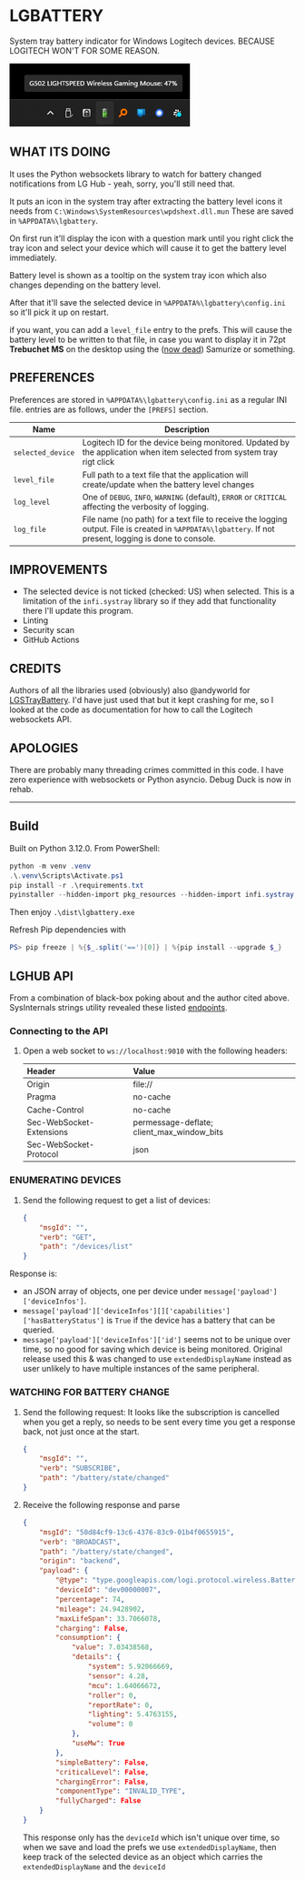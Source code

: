 # LGBATTERY

System tray battery indicator for Windows Logitech devices. BECAUSE LOGITECH WON'T FOR SOME REASON.

![Screenshot](tray-screenshot.png)

## WHAT ITS DOING
It uses the Python websockets library to watch for battery changed notifications from LG Hub - yeah, sorry, you'll still need that.

It puts an icon in the system tray after extracting the battery level icons it needs from `C:\Windows\SystemResources\wpdshext.dll.mun` These are saved in `%APPDATA%\lgbattery`.

On first run it'll display the icon with a question mark until you right click the tray icon and select your device which will cause it to get the battery level immediately.

Battery level is shown as a tooltip on the system tray icon which also changes depending on the battery level.

After that it'll save the selected device in `%APPDATA%\lgbattery\config.ini` so it'll pick it up on restart.

if you want, you can add a `level_file` entry to the prefs. This will cause the battery level to be written to that file, in case you want to display it in 72pt **Trebuchet MS** on the desktop using the ([now dead](https://en.wikipedia.org/wiki/Samurize)) Samurize or something.

## PREFERENCES
Preferences are stored in `%APPDATA%\lgbattery\config.ini` as a regular INI file. entries are as follows, under the `[PREFS]` section.

|Name|Description|
|--|--|
|`selected_device`|Logitech ID for the device being monitored. Updated by the application when item selected from system tray rigt click|
|`level_file`|Full path to a text file that the application will create/update when the battery level changes|
|`log_level`|One of `DEBUG`, `INFO`, `WARNING` (default), `ERROR` or `CRITICAL` affecting the verbosity of logging.|
|`log_file`|File name (no path) for a text file to receive the logging output. File is created in `%APPDATA%\lgbattery`. If not present, logging is done to console.|

## IMPROVEMENTS
- The selected device is not ticked (checked: US) when selected. This is a limitation of the `infi.systray` library so if they add that functionality there I'll update this program.
- Linting 
- Security scan
- GitHub Actions

## CREDITS
Authors of all the libraries used (obviously) also @andyworld for [LGSTrayBattery](https://github.com/andyvorld/LGSTrayBattery/tree/master). I'd have just used that but it kept crashing for me, so I looked at the code as documentation for how to call the Logitech websockets API.

## APOLOGIES
There are probably many threading crimes committed in this code. I have zero experience with websockets or Python asyncio. Debug Duck is now in rehab.

---
## Build
Built on Python 3.12.0. From PowerShell:

```powershell 
python -m venv .venv
.\.venv\Scripts\Activate.ps1
pip install -r .\requirements.txt
pyinstaller --hidden-import pkg_resources --hidden-import infi.systray --onefile --noconsole .\lgbattery.py
```
Then enjoy `.\dist\lgbattery.exe`

Refresh Pip dependencies with

```powershell
PS> pip freeze | %{$_.split('==')[0]} | %{pip install --upgrade $_}
```


## LGHUB API

From a combination of black-box poking about and the author cited above. SysInternals strings utility revealed these listed [endpoints](endpoints.md).

### Connecting to the API
1. Open a web socket to `ws://localhost:9010` with the following headers:

    |Header|Value|
    |--|--|
    |Origin|file://|
    |Pragma|no-cache|
    |Cache-Control|no-cache|
    |Sec-WebSocket-Extensions|permessage-deflate; client_max_window_bits|
    |Sec-WebSocket-Protocol|json|


### ENUMERATING DEVICES

1. Send the following request to get a list of devices:
    ```json
    {
        "msgId": "",
        "verb": "GET",
        "path": "/devices/list"
    }
    ```

Response is:
* an JSON array of objects, one per device under `message['payload']['deviceInfos']`.
* `message['payload']['deviceInfos'][]['capabilities']['hasBatteryStatus']` is `True` if the device has a battery that can be queried.
* `message['payload']['deviceInfos']['id']` seems not to be unique over time, so no good for saving which device is being monitored. Original release used this & was changed to use `extendedDisplayName` instead as user unlikely to have multiple instances of the same peripheral.

### WATCHING FOR BATTERY CHANGE

1. Send the following request:
It looks like the subscription is cancelled when you get a reply, so needs to be sent every time you get a response back, not just once at the start.
    ```json
    {
        "msgId": "",
        "verb": "SUBSCRIBE",
        "path": "/battery/state/changed"
    }
    ```

2. Receive the following response and parse
    ```json
    {
        "msgId": "50d84cf9-13c6-4376-83c9-01b4f0655915",
        "verb": "BROADCAST",
        "path": "/battery/state/changed",
        "origin": "backend",
        "payload": {
            "@type": "type.googleapis.com/logi.protocol.wireless.Battery",
            "deviceId": "dev00000007",
            "percentage": 74,
            "mileage": 24.9428902,
            "maxLifeSpan": 33.7066078,
            "charging": False,
            "consumption": {
                "value": 7.03438568,
                "details": {
                    "system": 5.92066669,
                    "sensor": 4.28,
                    "mcu": 1.64066672,
                    "roller": 0,
                    "reportRate": 0,
                    "lighting": 5.4763155,
                    "volume": 0
                },
                "useMw": True
            },
            "simpleBattery": False,
            "criticalLevel": False,
            "chargingError": False,
            "componentType": "INVALID_TYPE",
            "fullyCharged": False
        }
    }
    ```

    This response only has the `deviceId` which isn't unique over time, so when we save and load the prefs we use `extendedDisplayName`, then keep track of the selected device as an object which carries the `extendedDisplayName` and the `deviceId`